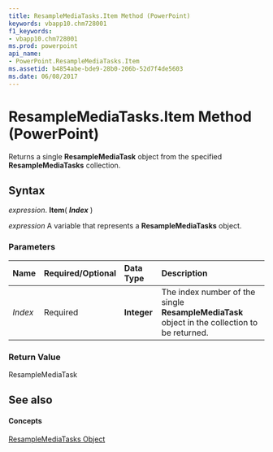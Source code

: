 ```yaml
---
title: ResampleMediaTasks.Item Method (PowerPoint)
keywords: vbapp10.chm728001
f1_keywords:
- vbapp10.chm728001
ms.prod: powerpoint
api_name:
- PowerPoint.ResampleMediaTasks.Item
ms.assetid: b4854abe-bde9-28b0-206b-52d7f4de5603
ms.date: 06/08/2017
---
```



# ResampleMediaTasks.Item Method (PowerPoint)

Returns a single  **ResampleMediaTask** object from the specified **ResampleMediaTasks** collection.


## Syntax

 _expression_. **Item**( **_Index_** )

 _expression_ A variable that represents a **ResampleMediaTasks** object.


### Parameters



|**Name**|**Required/Optional**|**Data Type**|**Description**|
|:-----|:-----|:-----|:-----|
| _Index_|Required|**Integer**|The index number of the single  **ResampleMediaTask** object in the collection to be returned.|

### Return Value

ResampleMediaTask


## See also


#### Concepts


[ResampleMediaTasks Object](resamplemediatasks-object-powerpoint.md)

